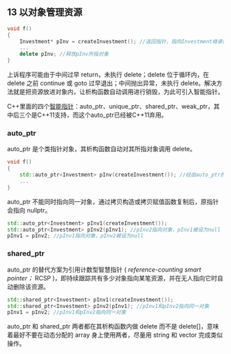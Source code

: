 ## 13 以对象管理资源
```cpp
void f()
{
	Investment* pInv = createInvestment(); //返回指针，指向Investment继承体系内的动态分配对象
	...
	delete pInv; //释放pInv所指对象
}
```
上诉程序可能由于中间过早 return，未执行 delete；delete 位于循环内，在 delete 之前 continue 或 goto 过早退出；中间抛出异常，未执行 delete。解决方法就是把资源放进对象内，让析构函数自动调用进行销毁，为此可引入智能指针。

C++里面的四个[智能指针](https://so.csdn.net/so/search?q=%E6%99%BA%E8%83%BD%E6%8C%87%E9%92%88&spm=1001.2101.3001.7020)：auto_ptr、unique_ptr、shared_ptr、weak_ptr，其中后三个是C++11支持，而这个auto_ptr已经被C++11弃用。
### auto_ptr
auto_ptr 是个类指针对象，其析构函数自动对其所指对象调用 delete。
```cpp
void f()
{
	std::auto_ptr<Investment> pInv(createInvestment()); //经由auto_ptr的析构函数自动删除
	...
}
```
auto_ptr 不能同时指向同一对象，通过拷贝构造或拷贝赋值函数复制后，原指针会指向 nullptr。
```cpp
std::auto_ptr<Investment> pInv1(createInvestment());
std::auto_ptr<Investment> pInv2(pInv1); //pInv2指向对象，pInv1被设为null
pInv1 = pInv2; //pInv1指向对象，pInv2被设为null
```
### shared_ptr
auto_ptr 的替代方案为引用计数型智慧指针 ( *reference-counting smart pointer；* RCSP )，即持续跟踪共有多少对象指向某笔资源，并在无人指向它时自动删除该资源。
 ```cpp
std::shared_ptr<Investment> pInv1(createInvestment());
std::shared_ptr<Investment> pInv2(pInv1); //pInv1和pInv2指向同一对象
pInv1 = pInv2; //pInv1和pInv2指向同一对象
```
auto_ptr 和 shared_ptr 两者都在其析构函数内做 delete 而不是 delete[]，意味着最好不要在动态分配的 array 身上使用两者，尽量用 string 和 vector 完成类似操作。
